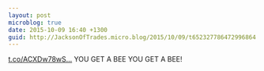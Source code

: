 ```yaml
---
layout: post
microblog: true
date: 2015-10-09 16:40 +1300
guid: http://JacksonOfTrades.micro.blog/2015/10/09/t652327786472996864.html
---
```

[t.co/ACXDw78wS...](http://t.co/ACXDw78wSZ) YOU GET A BEE YOU GET A BEE!
